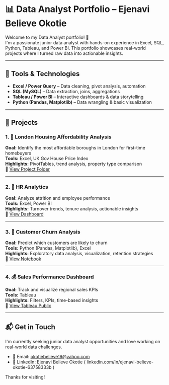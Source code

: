 # 📊 Data Analyst Portfolio – Ejenavi Believe Okotie

Welcome to my Data Analyst portfolio! 👋  
I'm a passionate junior data analyst with hands-on experience in Excel, SQL, Python, Tableau, and Power BI. This portfolio showcases real-world projects where I turned raw data into actionable insights.

---

## 🧰 Tools & Technologies

- **Excel / Power Query** – Data cleaning, pivot analysis, automation
- **SQL (MySQL)** – Data extraction, joins, aggregations
- **Tableau / Power BI** – Interactive dashboards & data storytelling
- **Python (Pandas, Matplotlib)** – Data wrangling & basic visualization

---

## 📁 Projects

### 1. 🏡 London Housing Affordability Analysis
**Goal:** Identify the most affordable boroughs in London for first-time homebuyers  
**Tools:** Excel, UK Gov House Price Index  
**Highlights:** PivotTables, trend analysis, property type comparison  
🔗 [View Project Folder](./[London_Housing_Analysis](https://github.com/BelieveData001/London_Housing_Analysis))

---

### 2. 👥 HR Analytics
**Goal:** Analyze attrition and employee performance  
**Tools:** Excel, Power BI  
**Highlights:** Turnover trends, tenure analysis, actionable insights  
🔗 [View Dashboard](#)

---

### 3. 🔁 Customer Churn Analysis
**Goal:** Predict which customers are likely to churn  
**Tools:** Python (Pandas, Matplotlib), Excel  
**Highlights:** Exploratory data analysis, visualization, retention strategies  
🔗 [View Notebook](#)

---

### 4. 💰 Sales Performance Dashboard
**Goal:** Track and visualize regional sales KPIs  
**Tools:** Tableau  
**Highlights:** Filters, KPIs, time-based insights  
🔗 [View Tableau Public](#)

---

## 📬 Get in Touch

I'm currently seeking junior data analyst opportunities and love working on real-world data challenges.

- 📧 Email: okotiebelieve19@yahoo.com
- 💼 LinkedIn: Ejenavi Believe Okotie ( linkedin.com/in/ejenavi-believe-okotie-63758333b  )  

Thanks for visiting!
